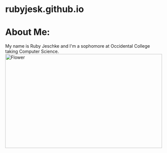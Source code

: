 # rubyjesk.github.io
<DOCTYPE HTML>
<html>
 <head>
     <meta charset="utf-8">
     <title>Hello, World!</title>
 </head>
    <h1>About Me:</h1>
 <body>
     My name is Ruby Jeschke and I'm a sophomore at Occidental College taking Computer Science.
 </body>
</html>
<img src="https://cdn.britannica.com/45/5645-050-B9EC0205/head-treasure-flower-disk-flowers-inflorescence-ray.jpg" alt="Flower" width="500" height="300">